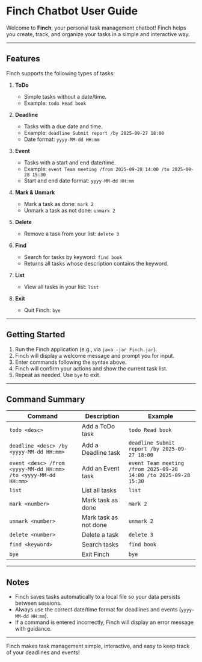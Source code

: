 # Finch Chatbot User Guide

Welcome to **Finch**, your personal task management chatbot! Finch helps you create, track, and organize your tasks in a simple and interactive way.

---

## Features

Finch supports the following types of tasks:

1. **ToDo**
    - Simple tasks without a date/time.
    - Example: `todo Read book`

2. **Deadline**
    - Tasks with a due date and time.
    - Example: `deadline Submit report /by 2025-09-27 18:00`
    - Date format: `yyyy-MM-dd HH:mm`

3. **Event**
    - Tasks with a start and end date/time.
    - Example: `event Team meeting /from 2025-09-28 14:00 /to 2025-09-28 15:30`
    - Start and end date format: `yyyy-MM-dd HH:mm`

4. **Mark & Unmark**
    - Mark a task as done: `mark 2`
    - Unmark a task as not done: `unmark 2`

5. **Delete**
    - Remove a task from your list: `delete 3`

6. **Find**
    - Search for tasks by keyword: `find book`
    - Returns all tasks whose description contains the keyword.

7. **List**
    - View all tasks in your list: `list`

8. **Exit**
    - Quit Finch: `bye`

---

## Getting Started

1. Run the Finch application (e.g., via `java -jar Finch.jar`).
2. Finch will display a welcome message and prompt you for input.
3. Enter commands following the syntax above.
4. Finch will confirm your actions and show the current task list.
5. Repeat as needed. Use `bye` to exit.

---

## Command Summary

| Command | Description | Example |
|---------|-------------|---------|
| `todo <desc>` | Add a ToDo task | `todo Read book` |
| `deadline <desc> /by <yyyy-MM-dd HH:mm>` | Add a Deadline task | `deadline Submit report /by 2025-09-27 18:00` |
| `event <desc> /from <yyyy-MM-dd HH:mm> /to <yyyy-MM-dd HH:mm>` | Add an Event task | `event Team meeting /from 2025-09-28 14:00 /to 2025-09-28 15:30` |
| `list` | List all tasks | `list` |
| `mark <number>` | Mark task as done | `mark 2` |
| `unmark <number>` | Mark task as not done | `unmark 2` |
| `delete <number>` | Delete a task | `delete 3` |
| `find <keyword>` | Search tasks | `find book` |
| `bye` | Exit Finch | `bye` |

---

## Notes

- Finch saves tasks automatically to a local file so your data persists between sessions.
- Always use the correct date/time format for deadlines and events (`yyyy-MM-dd HH:mm`).
- If a command is entered incorrectly, Finch will display an error message with guidance.

---

Finch makes task management simple, interactive, and easy to keep track of your deadlines and events!
